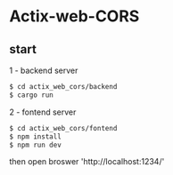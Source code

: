 # Actix-web-CORS

## start
1 - backend server
```bash
$ cd actix_web_cors/backend
$ cargo run
```
2 - fontend server
```bash
$ cd actix_web_cors/fontend
$ npm install
$ npm run dev
```
then open broswer 'http://localhost:1234/'
